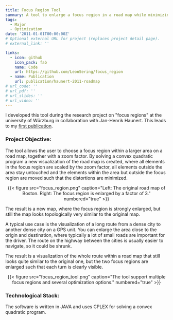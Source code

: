 ```yaml
---
title: Focus Region Tool
summary: A tool to enlarge a focus region in a road map while minimizing the distortion by convex quadratic programming.
tags:
  - Major
  - Optimization
date: '2011-01-01T00:00:00Z'
# Optional external URL for project (replaces project detail page).
# external_link: ''

links:
  - icon: github
    icon_pack: fab
    name: Code
    url: https://github.com/LeonSering/focus_region
  - name: Publication
    url: publication/haunert-2011-roadmap
# url_code: ''
# url_pdf: ''
# url_slides: ''
# url_video: ''
---
```

I developed this tool during the research project on "focus regions" at the university of Würzburg in collaboration
with Jan-Henrik Haunert. This leads to my [first publication](../../publication/haunert-2011-roadmap).

### Project Objective:
The tool allows the user to choose a focus region within a larger area on a road map, together with a zoom factor.
By solving a convex quadratic program a new visualization of the road map is created, where all elements in the
focus region are scaled by the zoom factor, all elements outside the area stay untouched and the elements within the
area but outside the focus region are moved such that the distortions are minimized.

<center>{{< figure src="focus_region.png" caption="Left: The original road map of Boston. Right: The focus region is enlarged by a factor of 3." numbered="true" >}}</center>

The result is a new map, where the focus region is strongly enlarged, but still the map looks topologically very
similar to the original map.

A typical use case is the visualization of a long route from a dense city to another dense city on a GPS unit.
You can enlarge the area close to the origin and destination, where typically a lot of small roads are important
for the driver. The route on the highway between the cities is usually easier to navigate, so it could be shrunk.

The result is a visualization of the whole route within a road map that still looks quite similar to the original one,
but the two focus regions are enlarged such that each turn is clearly visible.

<center>{{< figure src="focus_region_tool.png" caption="The tool support multiple focus regions and several optimization options." numbered="true" >}}</center>

### Technological Stack:
The software is written in JAVA and uses CPLEX for solving a convex quadratic program.
